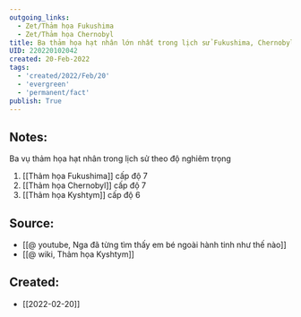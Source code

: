 ```yaml
---
outgoing_links:
  - Zet/Thảm họa Fukushima
  - Zet/Thảm họa Chernobyl
title: Ba thảm họa hạt nhân lớn nhất trong lịch sử Fukushima, Chernobyl, Kyshtym
UID: 220220102042
created: 20-Feb-2022
tags:
  - 'created/2022/Feb/20'
  - 'evergreen'
  - 'permanent/fact'
publish: True
---
```

## Notes:
Ba vụ thảm họa hạt nhân trong lịch sử theo độ nghiêm trọng
1. [[Thảm họa Fukushima]] cấp độ 7
2. [[Thảm họa Chernobyl]] cấp độ 7
3. [[Thảm họa Kyshtym]] cấp độ 6

## Source:
- [[@ youtube, Nga đã từng tìm thấy em bé ngoài hành tinh như thế nào]]
- [[@ wiki, Thảm họa Kyshtym]]



## Created:
- [[2022-02-20]]
